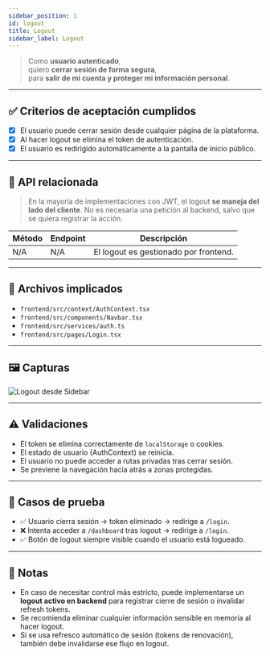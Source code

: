 ```yaml
---
sidebar_position: 1
id: logout
title: Logout
sidebar_label: Logout
---
```


> Como **usuario autenticado**,  
> quiero **cerrar sesión de forma segura**,  
> para **salir de mi cuenta y proteger mi información personal**.

---

## ✅ Criterios de aceptación cumplidos

- [x] El usuario puede cerrar sesión desde cualquier página de la plataforma.
- [x] Al hacer logout se elimina el token de autenticación.
- [x] El usuario es redirigido automáticamente a la pantalla de inicio público.

---

## 📲 API relacionada

> En la mayoría de implementaciones con JWT, el logout **se maneja del lado del cliente**.
> No es necesaria una petición al backend, salvo que se quiera registrar la acción.

| Método | Endpoint          | Descripción                  |
|--------|-------------------|------------------------------|
| N/A    | N/A               | El logout es gestionado por frontend. |

---

## 🧩 Archivos implicados

- `frontend/src/context/AuthContext.tsx`
- `frontend/src/components/Navbar.tsx`
- `frontend/src/services/auth.ts`
- `frontend/src/pages/Login.tsx`

---

## 🖼️ Capturas


![Logout desde Sidebar](https://github.com/user-attachments/assets/fd14aa93-0072-4ebc-b7c9-cef23c598f22)

---

## ⚠️ Validaciones

- El token se elimina correctamente de `localStorage` o cookies.
- El estado de usuario (AuthContext) se reinicia.
- El usuario no puede acceder a rutas privadas tras cerrar sesión.
- Se previene la navegación hacia atrás a zonas protegidas.

---

## 🧪 Casos de prueba

- ✅ Usuario cierra sesión → token eliminado → redirige a `/login`.
- ❌ Intenta acceder a `/dashboard` tras logout → redirige a `/login`.
- ✅ Botón de logout siempre visible cuando el usuario está logueado.

---

## 🧠 Notas

- En caso de necesitar control más estricto, puede implementarse un **logout activo en backend** para registrar cierre de sesión o invalidar refresh tokens.
- Se recomienda eliminar cualquier información sensible en memoria al hacer logout.
- Si se usa refresco automático de sesión (tokens de renovación), también debe invalidarse ese flujo en logout.
